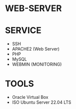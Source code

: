 # WEB-SERVER
# SERVICE
- SSH
- APACHE2 (Web Server)
- PHP
- MySQL
- WEBMIN (MONITORING)
# TOOLS
- Oracle Virtual Box
- ISO Ubuntu Server 22.04 LTS
